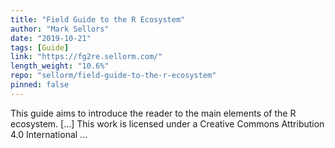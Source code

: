 ```yaml
---
title: "Field Guide to the R Ecosystem"
author: "Mark Sellors"
date: "2019-10-21"
tags: [Guide]
link: "https://fg2re.sellorm.com/"
length_weight: "10.6%"
repo: "sellorm/field-guide-to-the-r-ecosystem"
pinned: false
---
```


This guide aims to introduce the reader to the main elements of the R ecosystem. [...] This work is licensed under a Creative Commons Attribution 4.0 International ...
